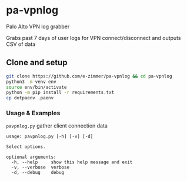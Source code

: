 # pa-vpnlog
Palo Alto VPN log grabber

Grabs past 7 days of user logs for VPN connect/disconnect and outputs CSV of data

## Clone and setup

```bash
git clone https://github.com/e-zimmer/pa-vpnlog && cd pa-vpnlog
python3 -m venv env  
source env/bin/activate  
python -m pip install -r requirements.txt  
cp dotpaenv .paenv  
```

### Usage & Examples
`pavpnlog.py` gather client connection data
```
usage: pavpnlog.py [-h] [-v] [-d]

Select options.

optional arguments:
  -h, --help     show this help message and exit
  -v, --verbose  verbose
  -d, --debug    debug
```
